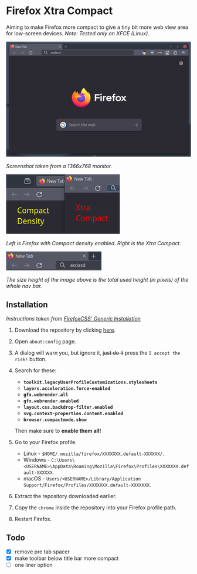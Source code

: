 # Firefox Xtra Compact

Aiming to make Firefox more compact to give a tiny bit more web view area for low-screen devices. 
*Note: Tested only on XFCE (Linux).*

![screenshot](1.png)

*Screenshot taken from a 1366x768 monitor.*


![comparison](2.png)

*Left is Firefox with Compact density enabled. Right is the Xtra Compact.*

![height](3.png)

*The size height of the image above is the total used height (in pixels) of the whole nav bar.*

## Installation
*Instructions taken from [FirefoxCSS' Generic Installation](https://github.com/FirefoxCSS-Store/FirefoxCSS-Store.github.io/blob/main/README.md#generic-installation)*

1. Download the repository by clicking [here](https://github.com/CarterSnich/firefox-xtra-compact/archive/refs/heads/master.zip).
2. Open `about:config` page.
3. A dialog will warn you, but ignore it, ~~just do it~~ press the `I accept the risk!` button.
4. Search for these:

	+ **`toolkit.legacyUserProfileCustomizations.stylesheets`**
	+ **`layers.acceleration.force-enabled`**
	+ **`gfx.webrender.all`**
	+ **`gfx.webrender.enabled`**
	+ **`layout.css.backdrop-filter.enabled`**
	+ **`svg.context-properties.content.enabled`**
	+ **`browser.compactmode.show`**

	Then make sure to **enable them all!**


5. Go to your Firefox profile.

	+ Linux - `$HOME/.mozilla/firefox/XXXXXXX.default-XXXXXX/`.
	+ Windows - `C:\Users\<USERNAME>\AppData\Roaming\Mozilla\Firefox\Profiles\XXXXXXX.default-XXXXXX`.
	+ macOS - `Users/<USERNAME>/Library/Application Support/Firefox/Profiles/XXXXXXX.default-XXXXXXX`.

6. Extract the repository downloaded earlier.
8. Copy the `chrome` inside the repository into your Firefox profile path.
9. Restart Firefox.

## Todo

- [x] remove pre tab spacer
- [x] make toolbar below title bar more compact
- [ ] one liner option
